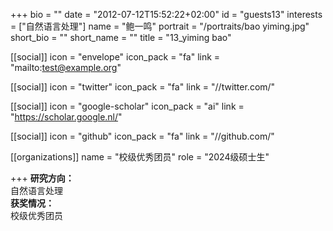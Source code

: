 
+++
bio = ""
date = "2012-07-12T15:52:22+02:00"
id = "guests13"
interests = ["自然语言处理"]
name = "鲍一鸣"
portrait = "/portraits/bao yiming.jpg"
short_bio = ""
short_name = ""
title = "13_yiming bao"

[[social]]
    icon = "envelope"
    icon_pack = "fa"
    link = "mailto:test@example.org"

[[social]]
    icon = "twitter"
    icon_pack = "fa"
    link = "//twitter.com/"

[[social]]
    icon = "google-scholar"
    icon_pack = "ai"
    link = "https://scholar.google.nl/"

[[social]]
    icon = "github"
    icon_pack = "fa"
    link = "//github.com/"

[[organizations]]
    name = "校级优秀团员"
    role = "2024级硕士生"

+++
**研究方向：**  
自然语言处理  
**获奖情况：**  
校级优秀团员        

